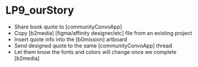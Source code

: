 # LP9_ourStory
- Share book quote to [communityConvoApp]
- Copy [b2media] [figma/affinity designer/etc] file from an existing project
- Insert quote info into the [b0mission] artboard
- Send designed quote to the same [communityConvoApp] thread
- Let them know the fonts and colors will change once we complete [b2media]

